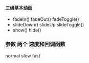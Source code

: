 #### 三组基本动画

- fadeIn()  fadeOut() fadeToggle()
- slideDown() slideUp slideToggle()
- show() hide()

### 参数 两个 速度和回调函数

normal slow fast 
